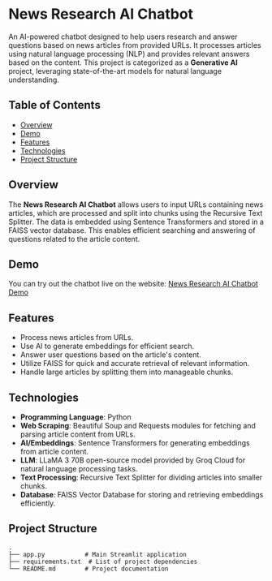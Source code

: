 # News Research AI Chatbot

An AI-powered chatbot designed to help users research and answer questions based on news articles from provided URLs. It processes articles using natural language processing (NLP) and provides relevant answers based on the content. This project is categorized as a **Generative AI** project, leveraging state-of-the-art models for natural language understanding.

## Table of Contents

- [Overview](#overview)
- [Demo](#demo)
- [Features](#features)
- [Technologies](#technologies)
- [Project Structure](#project-structure)

## Overview

The **News Research AI Chatbot** allows users to input URLs containing news articles, which are processed and split into chunks using the Recursive Text Splitter. The data is embedded using Sentence Transformers and stored in a FAISS vector database. This enables efficient searching and answering of questions related to the article content.

## Demo

You can try out the chatbot live on the website: [News Research AI Chatbot Demo](https://news-research-chat.streamlit.app/)

## Features

- Process news articles from URLs.
- Use AI to generate embeddings for efficient search.
- Answer user questions based on the article's content.
- Utilize FAISS for quick and accurate retrieval of relevant information.
- Handle large articles by splitting them into manageable chunks.

## Technologies

- **Programming Language**: Python
- **Web Scraping**: Beautiful Soup and Requests modules for fetching and parsing article content from URLs.
- **AI/Embeddings**: Sentence Transformers for generating embeddings from article content.
- **LLM**: LLaMA 3 70B open-source model provided by Groq Cloud for natural language processing tasks.
- **Text Processing**: Recursive Text Splitter for dividing articles into smaller chunks.
- **Database**: FAISS Vector Database for storing and retrieving embeddings efficiently.

## Project Structure
```plaintext
.
├── app.py           # Main Streamlit application
├── requirements.txt  # List of project dependencies
└── README.md        # Project documentation
